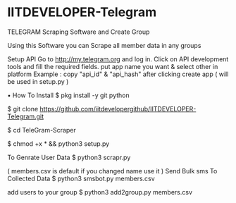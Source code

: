 # IITDEVELOPER-Telegram
TELEGRAM Scraping Software and Create Group 

Using this Software you can Scrape all member data in any groups 

Setup API
Go to http://my.telegram.org and log in.
Click on API development tools and fill the required fields.
put app name you want & select other in platform Example :
copy "api_id" & "api_hash" after clicking create app ( will be used in setup.py )


• How To Install
$ pkg install -y git python

$ git clone https://github.com/iitdevelopergithub/IITDEVELOPER-Telegram.git

$ cd TeleGram-Scraper

$ chmod +x * && python3 setup.py

To Genrate User Data
$ python3 scrapr.py

( members.csv is default if you changed name use it )
Send Bulk sms To Collected Data
$ python3 smsbot.py members.csv

add users to your group
$ python3 add2group.py members.csv

